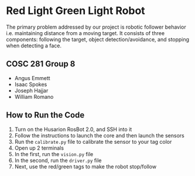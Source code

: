 # Red Light Green Light Robot
The primary problem addressed by our project is robotic follower behavior i.e. maintaining distance from a moving target. It consists of three components: following the target, object detection/avoidance, and stopping when detecting a face.


## COSC 281 Group 8
* Angus Emmett
* Isaac Spokes
* Joseph Hajjar
* William Romano

## How to Run the Code
1. Turn on the Husarion RosBot 2.0, and SSH into it
2. Follow the instructions to launch the core and then launch the sensors
3. Run the `calibrate.py` file to calibrate the sensor to your tag color
4. Open up 2 terminals 
5. In the first, run the `vision.py` file
6. In the second, run the `driver.py` file
7. Next, use the red/green tags to make the robot stop/follow